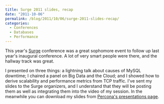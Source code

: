 ```yaml
---
title: Surge 2011 slides, recap
date: "2011-10-06"
permalink: /blog/2011/10/06/surge-2011-slides-recap/
categories:
  - Conferences
  - Databases
  - Performance
---
```

This year's [Surge][1] conference was a great sophomore event to follow up last year's inaugural conference. A lot of very smart people were there, and the hallway track was great.

I presented on three things: a lightning talk about causes of MySQL downtime; I chaired a panel on Big Data and the Cloud; and I showed how to derive scalability and performance metrics from TCP traffic. I've sent my slides to the Surge organizers, and I understand that they will be posting them as well as integrating them into the video of my session. In the meanwhile you can download my slides from [Percona's presentations page][2].

 [1]: http://omniti.com/surge/2011/
 [2]: http://www.percona.com/about-us/presentations/
